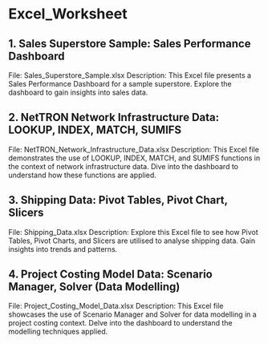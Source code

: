 # Excel_Worksheet
## 1. Sales Superstore Sample: Sales Performance Dashboard
File: Sales_Superstore_Sample.xlsx
Description: This Excel file presents a Sales Performance Dashboard for a sample superstore. Explore the dashboard to gain insights into sales data.
## 2. NetTRON Network Infrastructure Data: LOOKUP, INDEX, MATCH, SUMIFS
File: NetTRON_Network_Infrastructure_Data.xlsx
Description: This Excel file demonstrates the use of LOOKUP, INDEX, MATCH, and SUMIFS functions in the context of network infrastructure data. Dive into the dashboard to understand how these functions are applied.
## 3. Shipping Data: Pivot Tables, Pivot Chart, Slicers
File: Shipping_Data.xlsx
Description: Explore this Excel file to see how Pivot Tables, Pivot Charts, and Slicers are utilised to analyse shipping data. Gain insights into trends and patterns.
## 4. Project Costing Model Data: Scenario Manager, Solver (Data Modelling)
File: Project_Costing_Model_Data.xlsx
Description: This Excel file showcases the use of Scenario Manager and Solver for data modelling in a project costing context. Delve into the dashboard to understand the modelling techniques applied.
